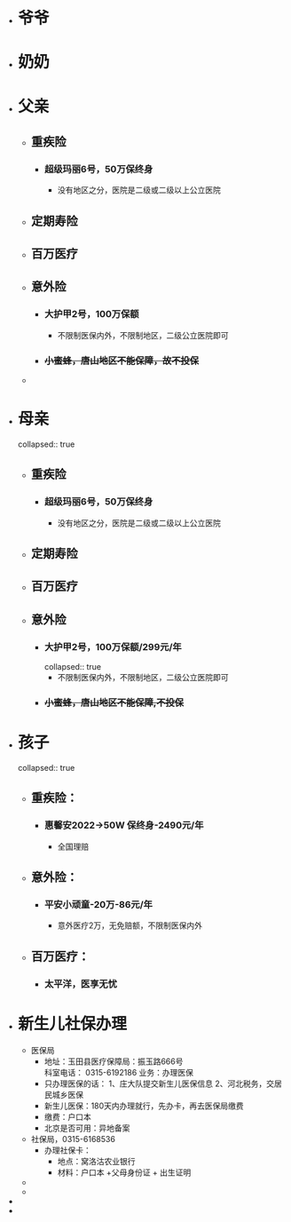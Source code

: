 - # 爷爷
- # 奶奶
- # 父亲
	- ## 重疾险
		- ### 超级玛丽6号，50万保终身
			- 没有地区之分，医院是二级或二级以上公立医院
	- ## 定期寿险
	- ## 百万医疗
	- ## 意外险
		- ### 大护甲2号，100万保额
			- 不限制医保内外，不限制地区，二级公立医院即可
		- ### ~~小蜜蜂，唐山地区不能保障，故不投保~~
	-
- # 母亲
  collapsed:: true
	- ## 重疾险
		- ### 超级玛丽6号，50万保终身
			- 没有地区之分，医院是二级或二级以上公立医院
	- ## 定期寿险
	- ## 百万医疗
	- ## 意外险
		- ### 大护甲2号，100万保额/299元/年
		  collapsed:: true
			- 不限制医保内外，不限制地区，二级公立医院即可
		- ### ~~小蜜蜂，唐山地区不能保障,不投保~~
- # 孩子
  collapsed:: true
	- ## 重疾险：
		- ### 惠馨安2022->50W 保终身-2490元/年
			- 全国理赔
	- ## 意外险：
		- ### 平安小顽童-20万-86元/年
			- 意外医疗2万，无免赔额，不限制医保内外
	- ## 百万医疗：
		- ### 太平洋，医享无忧
- # 新生儿社保办理
	- 医保局
		- 地址：玉田县医疗保障局：振玉路666号  
		  科室电话： 0315-6192186
		  业务：办理医保
		- 只办理医保的话：
		  1、庄大队提交新生儿医保信息
		  2、河北税务，交居民城乡医保
		- 新生儿医保：180天内办理就行，先办卡，再去医保局缴费
		- 缴费：户口本
		- 北京是否可用：异地备案
	- 社保局，0315-6168536
		- 办理社保卡：
			- 地点：窝洛沽农业银行
			- 材料：户口本 +父母身份证 + 出生证明
	-
	-
-
-